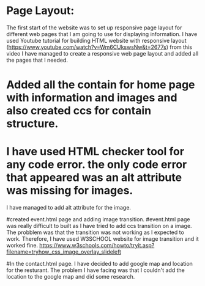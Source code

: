 # Page Layout:
The first start of the website was to set up responsive page layout 
for different web pages that I am going to use for displaying information.
I have used Youtube tutorial for building HTML website with responsive layout 
(https://www.youtube.com/watch?v=Wm6CUkswsNw&t=2677s) from this video 
I have managed to create a responsive web page layout and added all the pages that I needed.

# Added all the contain for home page with information and images and also created ccs for contain structure.

# I have used HTML checker tool for any code error. the only code error that appeared was an alt attribute was missing for images.
I have managed to add alt attribute for the image.

#created event.html page and adding image transition. 
#event.html page was really difficult to built as I have tried to add ccs transition on a image. 
The probblem was that the transition was not working as I expected to work. Therefore,
I have used W3SCHOOL website for image transition and it worked fine.
https://www.w3schools.com/howto/tryit.asp?filename=tryhow_css_image_overlay_slideleft 

#In the contact.html page. I have decided to add google map and location for the resturant. 
The problem I have facing was that I couldn't add the location to the google map and did some research. 
